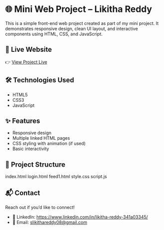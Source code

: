 # 🌐 Mini Web Project – Likitha Reddy

This is a simple front-end web project created as part of my mini project. It demonstrates responsive design, clean UI layout, and interactive components using HTML, CSS, and JavaScript.

## 🚀 Live Website

👉 [View Project Live](https://likitha2121.github.io/miniproject/)

## 🛠️ Technologies Used

- HTML5
- CSS3
- JavaScript

## ✨ Features

- Responsive design
- Multiple linked HTML pages
- CSS styling with animation (if used)
- Basic interactivity

## 📁 Project Structure

index.html
login.html
feed1.html
style.css
script.js


## 📬 Contact

Reach out if you’d like to connect!

- 💼 LinkedIn: https://www.linkedin.com/in/likitha-reddy-341a03345/
- 📧 Email: slikithareddy08@gmail.com
